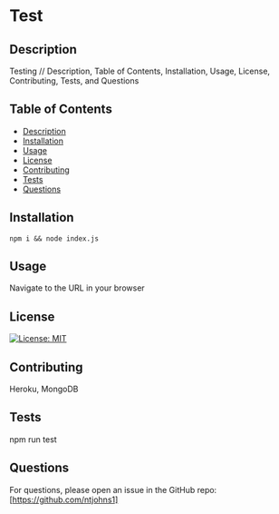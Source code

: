 # Test
## Description
Testing 
// Description, Table of Contents, Installation, Usage, License, Contributing, Tests, and Questions

## Table of Contents

- [Description](#description)
- [Installation](#installation)
- [Usage](#usage)
- [License](#license)
- [Contributing](#contributing)
- [Tests](#tests)
- [Questions](#questions)

## Installation
```
npm i && node index.js
```

## Usage
Navigate to the URL in your browser

## License  
[![License: MIT](https://img.shields.io/badge/License-MIT-yellow.svg)](https://opensource.org/licenses/MIT)

## Contributing
Heroku, MongoDB

## Tests
npm run test

## Questions
For questions, please open an issue in the GitHub repo: [https://github.com/ntjohns1]